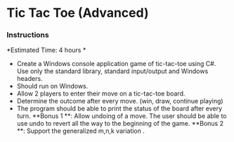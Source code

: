 # Tic Tac Toe (Advanced)
### Instructions
*Estimated Time: 4 hours *
- Create a Windows console application game of tic-tac-toe using C#. Use only the standard library, standard input/output and Windows headers. 
- Should run on Windows. 
- Allow 2 players to enter their move on a tic-tac-toe board. 
- Determine the outcome after every move. (win, draw, continue playing) 
- The program should be able to print the status of the board after every turn. 
**Bonus 1 **: Allow undoing of a move. The user should be able to use undo to revert all the way to the beginning of the game. 
**Bonus 2 **: Support the generalized m,n,k variation . 